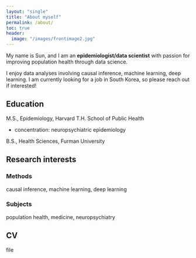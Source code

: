 ```yaml
---
layout: "single"
title: "About myself"
permalink: /about/
toc: true
header:
  image: "/images/frontimage2.jpg"
---
```

My name is Sun, and I am an **epidemiologist/data scientist** with passion for improving population health through data science.

I enjoy data analyses involving causal inference, machine learning, deep learning. I am currently looking for a job in South Korea, so please reach out if interested!

## Education
M.S., Epidemiology, Harvard T.H. School of Public Health
- concentration: neuropsychiatric epidemiology

B.S., Health Sciences, Furman University

## Research interests
### Methods
causal inference, machine learning, deep learning
### Subjects
population health, medicine, neuropsychiatry

## CV
file


